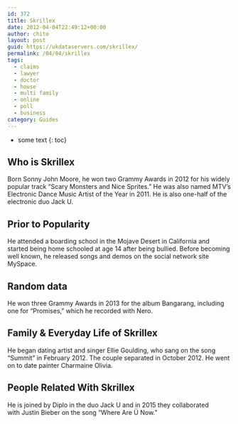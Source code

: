 ```yaml
---
id: 372
title: Skrillex
date: 2012-04-04T22:49:12+00:00
author: chito
layout: post
guid: https://ukdataservers.com/skrillex/
permalink: /04/04/skrillex
tags:
  - claims
  - lawyer
  - doctor
  - house
  - multi family
  - online
  - poll
  - business
category: Guides
---
```


* some text
{: toc}


## Who is  Skrillex
                  
                  
                  
Born Sonny John Moore, he won two Grammy Awards in 2012 for his widely popular track &#8220;Scary Monsters and Nice Sprites.&#8221; He was also named MTV&#8217;s Electronic Dance Music Artist of the Year in 2011. He is also one-half of the electronic duo Jack U.
                  
                
                
                
## Prior to Popularity 
                  
                  
                  
He attended a boarding school in the Mojave Desert in California and started being home schooled at age 14 after being bullied. Before becoming well known, he released songs and demos on the social network site MySpace. 
                  
                
                
                
## Random data 
                  
                  
                  
He won three Grammy Awards in 2013 for the album Bangarang, including one for &#8220;Promises,&#8221; which he recorded with Nero. 
                  
                
                
                
## Family & Everyday Life of Skrillex
                  
                  
                  
He began dating artist and singer Ellie Goulding, who sang on the song &#8220;Summit&#8221; in February 2012. The couple separated in October 2012. He went on to date painter Charmaine Olivia.
                  
                
                
                
## People Related With  Skrillex
                  
                  
                  
He is joined by Diplo in the duo Jack U and in 2015 they collaborated with Justin Bieber on the song &#8220;Where Are Ü Now.&#8221;
                  
                
              
            
          
          
          
    
    
  
